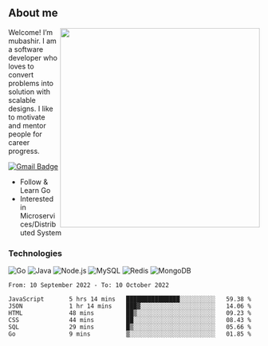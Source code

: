 ## About me

<img align="right" src="https://github-readme-stats-zhiwei-feng.vercel.app/api?username=mub4shir&show_icons=true" width="400" />

Welcome! I’m mubashir. I am a software developer who loves to convert problems into solution with scalable designs. I like to motivate and mentor people for career progress.

[![Gmail Badge](https://img.shields.io/badge/-mubashir11131719@gmail.com-c14438?style=flat-square&logo=Gmail&logoColor=white&link=mailto:mubashir11131719@gmail.com)](mailto:mubashir11131719@gmail.com)




- Follow & Learn Go
- Interested in Microservices/Distributed System


### Technologies
![Go](https://img.shields.io/badge/-Go-000000?style=flat-square&logo=go)
![Java](https://img.shields.io/badge/-Java-E34A86?style=flat-square&logo=java)
![Node.js](https://img.shields.io/badge/-Node.js-000000?style=flat-square&logo=node.js)
![MySQL](https://img.shields.io/badge/-MySQL-orange?style=flat-square&logo=MySQL)
![Redis](https://img.shields.io/badge/-Redis-black?style=flat-square&logo=Redis)
![MongoDB](https://img.shields.io/badge/-MongoDB-000000?style=flat-square&logo=mongodb)






<!--START_SECTION:waka-->

```text
From: 10 September 2022 - To: 10 October 2022

JavaScript       5 hrs 14 mins   ███████████████░░░░░░░░░░   59.38 %
JSON             1 hr 14 mins    ███▓░░░░░░░░░░░░░░░░░░░░░   14.06 %
HTML             48 mins         ██▒░░░░░░░░░░░░░░░░░░░░░░   09.23 %
CSS              44 mins         ██░░░░░░░░░░░░░░░░░░░░░░░   08.43 %
SQL              29 mins         █▒░░░░░░░░░░░░░░░░░░░░░░░   05.66 %
Go               9 mins          ▒░░░░░░░░░░░░░░░░░░░░░░░░   01.85 %
```

<!--END_SECTION:waka-->
</p>


